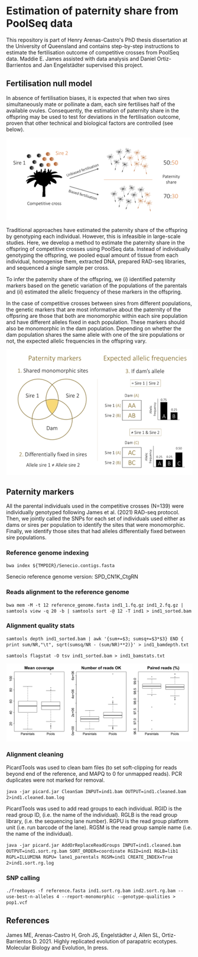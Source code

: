 # Estimation of paternity share from PoolSeq data

This repository is part of Henry Arenas-Castro's PhD thesis dissertation at the University of Queensland and contains step-by-step instructions to estimate the fertilisation outcome of competitive crosses from PoolSeq data. Maddie E. James assisted with data analysis and Daniel Ortiz-Barrientos and Jan Engelstädter supervised this project.

## Fertilisation null model

In absence of fertilisation biases, it is expected that when two sires simultaneously mate or pollinate a dam, each sire fertilises half of the available ovules. Consequently, the estimation of paternity share in the offspring may be used to test for deviations in the fertilisation outcome, proven that other technical and biological factors are controlled (see below).

![Alt text](Figures/Figure_FertilisationBias.png?raw=true "Title")

Traditional approaches have estimated the paternity share of the offspring by genotyping each individual. However, this is infeasible in large-scale studies. Here, we develop a method to estimate the paternity share in the offspring of competitive crosses using PoolSeq data. Instead of individually genotyping the offspring, we pooled equal amount of tissue from each individual, homogenise them, extracted DNA, prepared RAD-seq libraries, and sequenced a single sample per cross.

To infer the paternity share of the offspring, we (*i*) identified paternity markers based on the genetic variation of the populations of the parentals and (*ii*) estimated the allelic frequency of these markers in the offspring. 

In the case of competitive crosses between sires from different populations, the genetic markers that are most informative about the paternity of the offpsring are those that both are monomorphic within each sire population and have different alleles fixed in each population. These markers should also be monomorphic in the dam population. Depending on whether the dam population shares the same allele with one of the sire populations or not, the expected allelic frequencies in the offspring vary.

![Alt text](Figures/Figure_DiagramPaternityMarkers.png?raw=true "Title")

## Paternity markers

All the parental individuals used in the competitive crosses (N=139) were individually genotyped following James et al. (2021) RAD-seq protocol. Then, we jointly called the SNPs for each set of individuals used either as dams or sires per population to identify the sites that were monomorphic. Finally, we identify those sites that had alleles differentially fixed between sire populations.

### Reference genome indexing


```
bwa index ${TMPDIR}/Senecio.contigs.fasta
```

Senecio reference genome version: SPD_CN1K_CtgRN


### Reads alignment to the reference genome



```
bwa mem -M -t 12 reference_genome.fasta ind1_1.fq.gz ind1_2.fq.gz | samtools view -q 20 -b | samtools sort -@ 12 -T ind1 > ind1_sorted.bam
```

### Alignment quality stats


```
samtools depth ind1_sorted.bam | awk '{sum+=$3; sumsq+=$3*$3} END { print sum/NR,"\t", sqrt(sumsq/NR - (sum/NR)**2)}' > ind1_bamdepth.txt
```

```
samtools flagstat -O tsv ind1_sorted.bam > ind1_bamstats.txt
```

![Alt text](Figures/Figure_SummaryStats.png?raw=true "Title")


### Alignment cleaning

PicardTools was used to clean bam files (to set soft-clipping for reads beyond end of the reference, and MAPQ to 0 for unmapped reads). PCR duplicates were not marked for removal.

```
java -jar picard.jar CleanSam INPUT=ind1.bam OUTPUT=ind1.cleaned.bam 2>ind1.cleaned.bam.log
```

PicardTools was used to add read groups to each individual. RGID is the read group ID, (i.e. the name of the individual). RGLB is the read group library, (i.e. the sequencing lane number). RGPU is the read group platform unit (i.e. run barcode of the lane). RGSM is the read group sample name (i.e. the name of the individual).

```
java -jar picard.jar AddOrReplaceReadGroups INPUT=ind1.cleaned.bam OUTPUT=ind1.sort.rg.bam SORT_ORDER=coordinate RGID=ind1 RGLB=lib1 RGPL=ILLUMINA RGPU= lane1_parentals RGSM=ind1 CREATE_INDEX=True 2>ind1.sort.rg.log
```

### SNP calling


```
./freebayes -f reference.fasta ind1.sort.rg.bam ind2.sort.rg.bam --use-best-n-alleles 4 --report-monomorphic --genotype-qualities > pop1.vcf
```



## References

James ME, Arenas-Castro H, Groh JS, Engelstädter J, Allen SL, Ortiz-Barrientos D. 2021. Highly replicated evolution of parapatric ecotypes. Molecular Biology and Evolution, In press.
